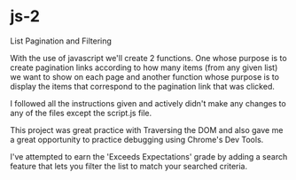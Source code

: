 # js-2
 List Pagination and Filtering


With the use of javascript we'll create 2 functions. One whose purpose is to
create pagination links according to how many items (from any given list) we want to show on each page and
another function whose purpose is to display the items that correspond to the pagination
link that was clicked.

I followed all the instructions given and actively didn't make any changes to any of the files except the script.js file.

This project was great practice with Traversing the DOM and also gave me a great opportunity to practice debugging
using Chrome's Dev Tools.

I've attempted to earn the 'Exceeds Expectations' grade by adding a search feature that lets you filter the list to match your searched criteria.
